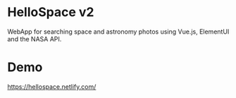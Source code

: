 # HelloSpace v2
WebApp for searching space and astronomy photos using Vue.js, ElementUI and the NASA API.

# Demo
https://hellospace.netlify.com/
